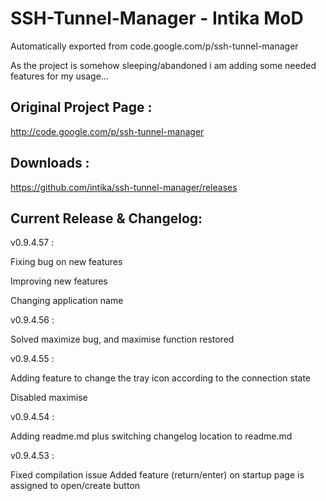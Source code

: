 # SSH-Tunnel-Manager - Intika MoD
Automatically exported from code.google.com/p/ssh-tunnel-manager

As the project is somehow sleeping/abandoned i am adding some needed features for my usage... 

Original Project Page : 
-----------------------

http://code.google.com/p/ssh-tunnel-manager


Downloads :
-----------

https://github.com/intika/ssh-tunnel-manager/releases


Current Release & Changelog: 
----------------------------


v0.9.4.57 :

Fixing bug on new features

Improving new features

Changing application name


v0.9.4.56 :

Solved maximize bug, and maximise function restored 


v0.9.4.55 :

Adding feature to change the tray icon according to the connection state 

Disabled maximise


v0.9.4.54 :

Adding readme.md plus switching changelog location to readme.md


v0.9.4.53 :

Fixed compilation issue
Added feature (return/enter) on startup page is assigned to open/create button 
